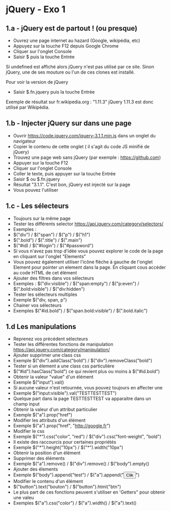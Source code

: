 # jQuery - Exo 1

## 1.a - jQuery est de partout ! (ou presque)
- Ouvrez une page internet au hazard (Google, wikipédia, etc)
- Appuyez sur la touche F12 depuis Google Chrome
- Cliquer sur l'onglet Console
- Saisir $ puis la touche Entrée

Si undefined est affiché alors jQuery n'est pas utilisé par ce site.
Sinon jQuery, une de ses mouture ou l'un de ces clones est installé.

Pour voir la version de jQuery
- Saisir $.fn.jquery puis la touche Entrée

Exemple de résultat sur fr.wikipedia.org : "1.11.3"
jQuery 1.11.3 est donc utilisé par Wikipédia.

## 1.b - Injecter jQuery sur dans une page
- Ouvrir https://code.jquery.com/jquery-3.1.1.min.js dans un onglet du navigateur
- Copier le contenu de cette onglet ( il s'agit du code JS minifié de jQuery)
- Trouvez une page web sans jQuery (par exemple : https://github.com)
- Appuyer sur la touche F12
- Cliquer sur l'onglet Console
- Coller le texte, puis appuyer sur la touche Entrée
- Saisir $ ou $.fn.jquery
- Résultat "3.1.1". C'est bon, jQuery est injecté sur la page
- Vous pouvez l'utiliser

## 1.c - Les sélecteurs
- Toujours sur la même page
- Tester les différents selector https://api.jquery.com/category/selectors/
- Exemples :
- $("div") / $("span") / $("p") / $("h1")
- $(".bold") / $(".title") / $(".main")
- $("#id) / $("#login") / $("#password")
- Si vous n'avez pas trop d'idée vous pouvez explorer le code de la page en cliquant sur l'onglet "Elements"
- Vous pouvez également utiliser l'icône flèche à gauche de l'onglet Element pour pointer un element dans la page. En cliquant cous accéder au code HTML de cet élément
- Ajouter des filtres dans vos sélecteurs
- Exemples : $("div:visible") / $("span:empty") / $("p:even") / $(".bold:visible") / $("div:hidden")
- Tester les sélecteurs multiples
- Exemple $("div, span, p")
- Chainer vos sélecteurs
- Exemples $("#id.bold") / $("span.bold:visible") / $(".bold.italic")

## 1.d Les manipulations
- Reprenez vos précédent sélecteurs
- Tester les différentes fonctions de manipulation https://api.jquery.com/category/manipulation/
- Ajouter supprimer une class css
- Exemple $("div").addClass("bold") / $("div").removeClass("bold")
- Tester si un élement a une class css particulière
- $("#id").hasClass("bold") ce qui revient plus ou moins à $("#id.bold")
- Obtenir la valeur "value" d'un élément
- Exemple $("input").val()
- Si aucune valeur n'est retournée, vous pouvez toujours en affecter une
- Exemple $("input:visible").val("TESTTESTTEST")
- Quelque part dans la page TESTTESTTEST va apparaitre dans un champ input
- Obtenir la valeur d'un attribut particulier
- Exemple $("a").prop("href")
- Modifier les attributs d'un élément
- Exemple $("a").prop("href", "http://google.fr")
- Modifier le css
- Exemple $("\*").css("color", "red") / $("div").css("font-weight", "bold")
- Il existe des raccourcis pour certaines propriétés
- Exemple $("\*").height("10px") / $("\*").width("10px")
- Obtenir la position d'un élément
- Supprimer des éléments
- Exemple $("a").remove() / $("div").remove() / $("body").empty()
- Ajouter des élements
- Exemple $("body").append("test") / $("a").append("<button>Clik</button>")
- Modifier le contenu d'un élément
- $("button").text("bouton") / $("button").html("btn") 
- Le plus part de ces fonctions peuvent s'utiliser en 'Getters" pour obtenir une valeu
- Exemples $("a").css("color") / $("a").width() / $("a").text()
